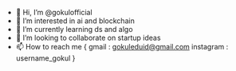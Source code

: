 - 👋 Hi, I’m @gokulofficial
- 👀 I’m interested in ai and blockchain  
- 🌱 I’m currently learning ds and algo
- 💞️ I’m looking to collaborate on startup ideas
- 📫 How to reach me {
                       gmail : gokuleduid@gmail.com
                       instagram : username_gokul
                     }
                      
                       

<!---
gokulofficial/gokulofficial is a ✨ special ✨ repository because its `README.md` (this file) appears on your GitHub profile.
You can click the Preview link to take a look at your changes.
--->
